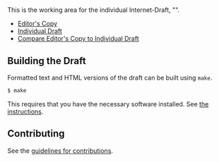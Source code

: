 # 

This is the working area for the individual Internet-Draft, "".

* [Editor's Copy](https://ekr.github.io/draft-rescorla-semistatic-dh/#go.draft-rescorla-semistatic-dh.html)
* [Individual Draft](https://tools.ietf.org/html/draft-rescorla-semistatic-dh)
* [Compare Editor's Copy to Individual Draft](https://ekr.github.io/draft-rescorla-semistatic-dh/#go.draft-rescorla-semistatic-dh.diff)

## Building the Draft

Formatted text and HTML versions of the draft can be built using `make`.

```sh
$ make
```

This requires that you have the necessary software installed.  See
[the instructions](https://github.com/martinthomson/i-d-template/blob/master/doc/SETUP.md).


## Contributing

See the
[guidelines for contributions](https://github.com/ekr/draft-rescorla-semistatic-dh/blob/master/CONTRIBUTING.md).
